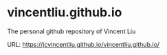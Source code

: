 # vincentliu.github.io
The personal github repository of Vincent Liu

URL: https://jcvincentliu.github.io/vincentliu.github.io/
